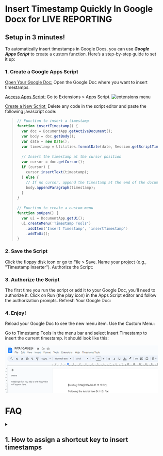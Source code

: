 # Insert Timestamp Quickly In Google Docx for LIVE REPORTING 


## Setup in 3 minutes!
To automatically insert timestamps in Google Docs, you can use ***Google Apps Script*** to create a custom function. Here’s a step-by-step guide to set it up:

### 1. Create a Google Apps Script
<u>Open Your Google Doc:</u>
Open the Google Doc where you want to insert timestamps.

<u>Access Apps Script:</u>
Go to Extensions > Apps Script.
![extensions menu](images/IMG_20240810_1234506.jpg)


<u>Create a New Script:</u>
Delete any code in the script editor and paste the following javascript code:

> ```javascript
> // Function to insert a timestamp
> function insertTimestamp() {
>   var doc = DocumentApp.getActiveDocument();
>   var body = doc.getBody();
>   var date = new Date();
>   var timestamp = Utilities.formatDate(date, Session.getScriptTimeZone(), 'yyyy-MM-dd HH:mm:ss');
> 
>   // Insert the timestamp at the cursor position
>   var cursor = doc.getCursor();
>   if (cursor) {
>     cursor.insertText(timestamp);
>   } else {
>     // If no cursor, append the timestamp at the end of the document
>     body.appendParagraph(timestamp);
>   }
> }
> 
> // Function to create a custom menu
> function onOpen() {
>   var ui = DocumentApp.getUi();
>   ui.createMenu('Timestamp Tools')
>     .addItem('Insert Timestamp', 'insertTimestamp')
>     .addToUi();
> }
> ```


### 2. Save the Script

Click the floppy disk icon or go to File > Save. Name your project (e.g., "Timestamp Inserter").
Authorize the Script:

### 3. Authorize the Script
The first time you run the script or add it to your Google Doc, you'll need to authorize it. Click on Run (the play icon) in the Apps Script editor and follow the authorization prompts.
Refresh Your Google Doc:

### 4. Enjoy!
Reload your Google Doc to see the new menu item.
Use the Custom Menu:

Go to Timestamp Tools in the menu bar and select Insert Timestamp to insert the current timestamp.
It should look like this:

![final result](images/2.PNG)

# FAQ

<details>
  
  <summary>
    <h2>1. How to assign a shortcut key to insert timestamps</h2>
  </summary>
  
***Shortcuts Are Not Supported in Google Apps Scripts***


Directly assigning keyboard shortcuts like `Alt+Shift+T` to Google Apps Script functions in Google Docs **is not natively supported**. Google Docs and Google Apps Script do not have built-in functionality for creating keyboard shortcuts for custom scripts.

However, you can use:

#### Browser Extensions for Keyboard Shortcuts
You can use browser extensions to create custom keyboard shortcuts that trigger specific actions, including running scripts or automating tasks in your browser. For example:

Google Chrome: Use extensions like Shortkeys to assign keyboard shortcuts to various actions.

Steps:

1. Install the extension.
2. Configure a new shortcut in the extension settings.
3. Set the action to open a specific URL or trigger an action in your document.

Firefox: Use Shortkeys or a similar extension.
</details>
